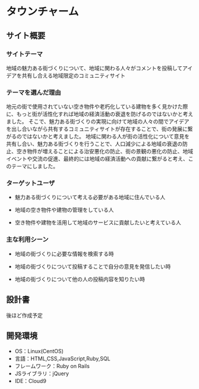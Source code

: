# タウンチャーム 

## サイト概要

### サイトテーマ

地域の魅力ある街づくりについて、地域に関わる人々がコメントを投稿してアイデアを共有し合える地域限定のコミュニティサイト

### テーマを選んだ理由

地元の街で使用されていない空き物件や老朽化している建物を多く見かけた際に、もっと街が活性化すれば地域の経済活動の衰退を防げるのではないかと考えました。
そこで、魅力ある街づくりの実現に向けて地域の人々の間でアイデアを出し合いながら共有するコミュニティサイトが存在することで、街の発展に繋がるのではないかと考えました。
地域に関わる人が街の活性化について意見を共有し合い、魅力ある街づくりを行うことで、人口減少による地域の衰退の防止、空き物件が増えることによる治安悪化の防止、街の景観の悪化の防止、地域イベントや交流の促進、最終的には地域の経済活動への貢献に繋がると考え、このテーマにしました。
​
### ターゲットユーザ

- 魅力ある街づくりについて考える必要がある地域に住んでいる人

- 地域の空き物件や建物の管理をしている人

- 空き物件や建物を活用して地域のサービスに貢献したいと考えている人
​
### 主な利用シーン

- 地域の街づくりに必要な情報を検索する時

- 地域の街づくりについて投稿することで自分の意見を発信したい時

- 地域の街づくりについて他の人の投稿内容を知りたい時
​
## 設計書
後ほど作成予定
​
## 開発環境
- OS：Linux(CentOS)
- 言語：HTML,CSS,JavaScript,Ruby,SQL
- フレームワーク：Ruby on Rails
- JSライブラリ：jQuery
- IDE：Cloud9